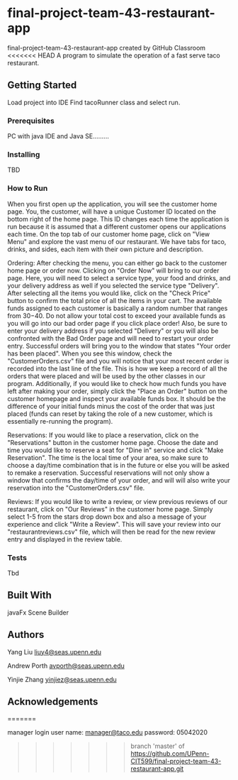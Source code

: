 # final-project-team-43-restaurant-app
final-project-team-43-restaurant-app created by GitHub Classroom
<<<<<<< HEAD
A program to simulate the operation of a fast serve taco restaurant. 

## Getting Started

Load project into IDE
Find tacoRunner class and  select run.

### Prerequisites

PC with java IDE and Java SE.........

### Installing

TBD


### How to Run
When you first open up the application, you will see the customer home page. You, the customer, will have a unique Customer ID located on the bottom right of the home page. This ID changes each time the application is run because it is assumed that a different customer opens our applications each time.  On the top tab of our customer home page, click on "View Menu" and explore the vast menu of our restaurant.  We have tabs for taco, drinks, and sides, each item with their own picture and description.  

Ordering:  After checking the menu, you can either go back to the customer home page or order now.  Clicking on "Order Now" will bring to our order page.  Here, you will need to select a service type, your food and drinks, and your delivery address as well if you selected the service type "Delivery".  After selecting all the items you would like, click on the "Check Price" button to confirm the total price of all the items in your cart.  The available funds assigned to each customer is basically a random number that ranges from $30-$40.  Do not allow your total cost to exceed your available funds as you will go into our bad order page if you click place order!  Also, be sure to enter your delivery address if you selected "Delivery" or you will also be confronted with the Bad Order page and will need to restart your order entry. Successful orders will bring you to the window that states "Your order has been placed".  When you see this window, check the "CustomerOrders.csv" file and you will notice that your most recent order is recorded into the last line of the file.  This is how we keep a record of all the orders that were placed and will be used by the other classes in our program.  Additionally, if you would like to check how much funds you have left after making your order, simply click the "Place an Order" button on the customer homepage and inspect your available funds box.  It should be the difference of your initial funds minus the cost of the order that was just placed (funds can reset by taking the role of a new customer, which is essentially re-running the program). 

Reservations:  If you would like to place a reservation, click on the "Reservations" button in the customer home page.  Choose the date and time you would like to reserve a seat for "Dine in" service and click "Make Reservation".  The time is the local time of your area, so make sure to choose a day/time combination that is in the future or else you will be asked to remake a reservation.  Successful reservations will not only show a window that confirms the day/time of your order, and will will also write your reservation into the "CustomerOrders.csv" file.

Reviews:  If you would like to write a review, or view previous reviews of our restaurant, click on "Our Reviews" in the customer home page.  Simply select 1-5 from the stars drop down box and also a message of your experience and click "Write a Review".  This will save your review into our "restaurantreviews.csv" file, which will then be read for the new review entry and displayed in the review table.


### Tests

Tbd

## Built With

javaFx Scene Builder

## Authors

Yang Liu liuy4@seas.upenn.edu

Andrew Porth avporth@seas.upenn.edu

Yinjie Zhang yinjiez@seas.upenn.edu

## Acknowledgements


=======




manager login user name: manager@taco.edu
              password: 05042020
>>>>>>> branch 'master' of https://github.com/UPenn-CIT599/final-project-team-43-restaurant-app.git
